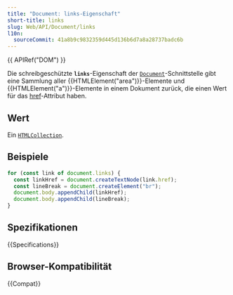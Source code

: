 ```yaml
---
title: "Document: links-Eigenschaft"
short-title: links
slug: Web/API/Document/links
l10n:
  sourceCommit: 41a8b9c9832359d445d136b6d7a8a28737badc6b
---
```


{{ APIRef("DOM") }}

Die schreibgeschützte **`links`**-Eigenschaft der [`Document`](/de/docs/Web/API/Document)-Schnittstelle gibt eine Sammlung aller {{HTMLElement("area")}}-Elemente und {{HTMLElement("a")}}-Elemente in einem Dokument zurück, die einen Wert für das [href](/de/docs/Web/HTML/Element/a#href)-Attribut haben.

## Wert

Ein [`HTMLCollection`](/de/docs/Web/API/HTMLCollection).

## Beispiele

```js
for (const link of document.links) {
  const linkHref = document.createTextNode(link.href);
  const lineBreak = document.createElement("br");
  document.body.appendChild(linkHref);
  document.body.appendChild(lineBreak);
}
```

## Spezifikationen

{{Specifications}}

## Browser-Kompatibilität

{{Compat}}
